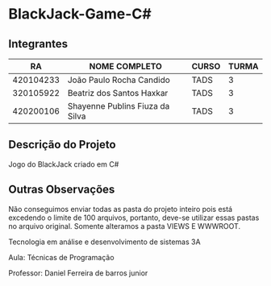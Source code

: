 # BlackJack-Game-C#


## Integrantes
| RA   | NOME COMPLETO | CURSO | TURMA |
|------|---------------|-------|-------|
| 420104233  |  João Paulo Rocha Candido         | TADS  | 3 |
| 320105922  | Beatriz dos Santos Haxkar         | TADS  | 3 | 
| 420200106  |  Shayenne Publins Fiuza da Silva  | TADS  | 3 |

## Descrição do Projeto 
Jogo do BlackJack criado em C#  

## Outras Observações  

Não conseguimos enviar todas as pasta do projeto inteiro pois está excedendo o limite de 100 arquivos, portanto, deve-se utilizar essas pastas no arquivo original. Somente alteramos a pasta VIEWS E WWWROOT.

Tecnologia em análise e desenvolvimento de sistemas 3A

Aula: Técnicas de Programação

Professor: Daniel Ferreira de barros junior
